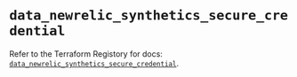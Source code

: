 # `data_newrelic_synthetics_secure_credential`

Refer to the Terraform Registory for docs: [`data_newrelic_synthetics_secure_credential`](https://registry.terraform.io/providers/newrelic/newrelic/3.27.7/docs/data-sources/synthetics_secure_credential).
